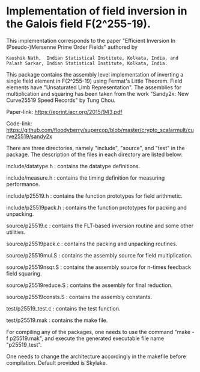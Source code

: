 # Implementation of field inversion in the Galois field F(2^255-19).

This implementation corresponds to the paper "Efficient Inversion In (Pseudo-)Mersenne Prime Order Fields" 
authored by

    Kaushik Nath,  Indian Statistical Institute, Kolkata, India, and   
    Palash Sarkar, Indian Statistical Institute, Kolkata, India.

This package contains the assembly level implementation of inverting a single field element in F(2^255-19) 
using Fermat's Little Theorem. Field elements have "Unsaturated Limb Representation". The assemblies for
multiplication and squaring has been taken from the work "Sandy2x: New Curve25519 Speed Records" by Tung Chou.

Paper-link: https://eprint.iacr.org/2015/943.pdf

Code-link: https://github.com/floodyberry/supercop/blob/master/crypto_scalarmult/curve25519/sandy2x

There are three directories, namely "include", "source", and "test" in the package. The description of the 
files in each directory are listed below:

include/datatype.h  	:  contains the datatype definitions.

include/measure.h   	:  contains the timing definition for measuring performance.

include/p25519.h    	:  contains the function prototypes for field arithmetic.

include/p25519pack.h   	:  contains the function prototypes for packing and unpacking.

source/p25519.c		:  contains the FLT-based inversion routine and some other utilities.

source/p25519pack.c	:  contains the packing and unpacking routines.

source/p25519mul.S	:  contains the assembly source for field multiplication.

source/p25519nsqr.S	:  contains the assembly source for n-times feedback field squaring.

source/p25519reduce.S	:  contains the assembly for final reduction.

source/p25519consts.S	:  contains the assembly constants.

test/p25519_test.c	:  contains the test function.

test/p25519.mak		:  contains the make file.
    
For compiling any of the packages, one needs to use the command "make -f p25519.mak", and execute the generated 
executable file name "p25519_test".

One needs to change the architecture accordingly in the makefile before compilation. Default provided is Skylake.
